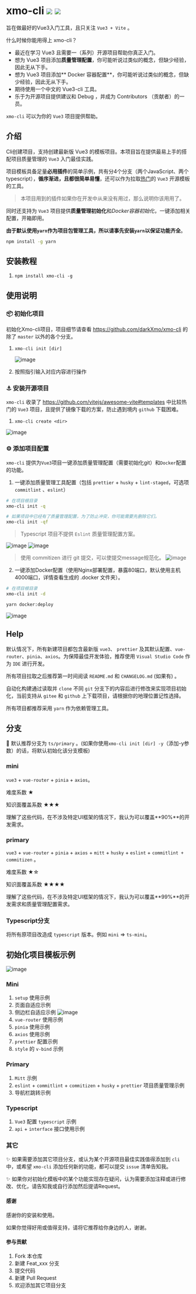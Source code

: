 # xmo-cli ![](https://img.shields.io/npm/l/xmo-cli.svg?sanitize=true) ![](https://img.shields.io/npm/v/xmo-cli.svg?sanitize=true)

旨在做最好的Vue3入门工具，且只关注 `Vue3 + Vite` 。

什么时候你能用得上 xmo-cli？

- 最近在学习 Vue3 且需要一（系列）开源项目帮助你真正入门。
- 想为 Vue3 项目添加**质量管理配置**，你可能听说过类似的概念，但缺少经验，因此无从下手。
- 想为 Vue3 项目添加** Docker 容器配置**，你可能听说过类似的概念，但缺少经验，因此无从下手。
- 期待使用一个中文的 Vue3-cli 工具。
- 乐于为开源项目提供建议和 Debug ，并成为 Contributors （贡献者）的一员。

`xmo-cli` 可以为你的 `Vue3` 项目提供帮助。

## 介绍

Cli创建项目，支持创建最新版 Vue3 的模板项目。本项目旨在提供最易上手的搭配项目质量管理的 `Vue3` 入门最佳实践。

项目模板具备足量**必用插件**的简单示例，共有分4个分支（两个JavaScript、两个typescript），**循序渐进，且都很简单易懂**，还可以作为拉取[热门](https://github.com/vitejs/awesome-vite#templates)的 `Vue3` 开源模板的工具。

> 本项目用到的插件如果你在开发中从来没有用过，那么说明你该用用了。

同时还支持为 `Vue3` 项目提供**质量管理初始化**和*Docker容器初始化*，一键添加相关配置，开箱即用。

**由于默认使用`yarn`作为项目包管理工具，所以请事先安装`yarn`以保证功能齐全**。

```bash
npm install -g yarn
```

## 安装教程

1. `npm install xmo-cli -g`

## 使用说明

### 📦 初始化项目

初始化Xmo-cli项目，项目细节请查看 <https://github.com/darkXmo/xmo-cli> 的除了 `master` 以外的各个分支。

1. `xmo-cli init [dir]` 
   
   ![image](https://user-images.githubusercontent.com/37503114/136072534-2415b72c-318f-4d11-a643-237adf8133a6.png)
   
2. 按照指引输入对应内容进行操作

### ⚓ 安装开源项目

`xmo-cli` 收录了 <https://github.com/vitejs/awesome-vite#templates> 中比较热门的 `Vue3` 项目，且提供了镜像下载的方案，防止遇到境内 `github` 下载困难。

1. `xmo-cli create <dir>`

![image](https://user-images.githubusercontent.com/37503114/136072612-454b5b73-97ed-4760-be66-516a9715b404.png)

### ⚙️ 添加项目配置

`xmo-cli` 提供为`Vue3`项目一键添加质量管理配置（需要初始化git）和`Docker`配置的功能。

1. 一键添加质量管理工具配置（包括 `prettier` + `husky` + `lint-staged`，可选项 `commitlint` 、`eslint`）

  ```bash
  # 在项目根目录
  xmo-cli init -q
  
  # 如果项目中已经有了质量管理配置，为了防止冲突，你可能需要先删除它们。
  xmo-cli init -qf
  ```
  
  > Typescript 项目不提供 `Eslint` 质量管理配置方案。
  
  ![image](https://user-images.githubusercontent.com/37503114/136072833-07f48b5f-df6f-4dd9-b2eb-cb6a92c06b5f.png)
  ![image](https://user-images.githubusercontent.com/37503114/136073213-e91d0a58-3aa4-41d6-ba75-4da685a5efe4.png)
  
  > 使用 commitizen 进行 git 提交，可以使提交message规范化。
  > ![image](https://user-images.githubusercontent.com/37503114/136073408-10f047ea-2e26-4acf-bb24-bfac33e39bd1.png)


2. 一键添加Docker配置（使用Nginx部署配置，暴露80端口，默认使用主机4000端口，详情查看生成的 .docker 文件夹）。

  ```bash
  # 在项目根目录
  xmo-cli init -d
  
  yarn docker:deploy
  ```
  
  ![image](https://user-images.githubusercontent.com/37503114/136073479-e9429a20-b25c-4257-9300-0dbef0f5b073.png)


## Help

默认情况下，所有新建项目都包含最新版 `vue3`、 `prettier` 及其默认配置、`vue-router`、`pinia`、`axios`。为保障最佳开发体验，推荐使用 `Visual Studio Code` 作为 `IDE` 进行开发。

所有项目拉取之后推荐第一时间阅读 `README.md` 和 `CHANGELOG.md` (如果有) 。

自动化构建通过读取并 `clone` 不同 `git` 分支下的内容后进行修改来实现项目初始化，当前支持从 `gitee` 和 `github` 上下载项目，请根据你的地理位置记性选择。

所有项目都推荐采用 `yarn` 作为依赖管理工具。

## 分支

🚀 默认推荐分支为 `ts/primary` 。(如果你使用`xmo-cli init [dir] -y`（添加-y参数）的话，将默认初始化该分支模板) 

### mini

`vue3` + `vue-router` + `pinia`  + `axios`。

难度系数 ★

知识面覆盖系数 ★★★

理解了这些代码，在不涉及特定UI框架的情况下，我认为可以覆盖**90%**的开发需求。

### primary

`vue3` + `vue-router` + `pinia`  + `axios` + `mitt` + `husky` + `eslint` + `commitlint + commitizen` 。

难度系数 ★☆

知识面覆盖系数 ★★★★

理解了这些代码，在不涉及特定UI框架的情况下，我认为可以覆盖**99%**的开发需求和质量管理配置需求。


### Typescript分支

将所有原项目改造成 `typescript` 版本。例如 `mini` => `ts-mini`。

## 初始化项目模板示例

![image](https://user-images.githubusercontent.com/37503114/135219728-46b6ba64-0dce-47af-9488-a0618bc6b44a.png)

### Mini

1. `setup` 使用示例
2. 页面自适应示例
3. 侧边栏自适应示例 ![image](https://user-images.githubusercontent.com/37503114/135219841-d3c5a07e-a685-45ee-8562-bb22d88df534.png)
4. `vue-router` 使用示例
5. `pinia` 使用示例
6. `axios` 使用示例
7. `prettier` 配置示例
8. `style` 的 `v-bind` 示例

### Primary

1. `Mitt` 示例
2. `eslint` + `commitlint` + `commitizen` + `husky` + `prettier` 项目质量管理示例
3. 导航栏跳转示例

### Typescript

1. `Vue3` 配置 `typescript` 示例
2. `api` + `interface` 接口使用示例

### 其它

✨ 如果需要添加其它项目分支，或认为某个开源项目最佳实践值得添加到 `cli` 中，或希望 `xmo-cli` 添加任何新的功能，都可以提交 `issue` 清单告知我。

✨ 如果你对初始化模板中的某个功能实现存在疑问，认为需要添加注释或进行修改、优化，请告知我或自行添加然后提请Request。

#### 感谢

感谢你的安装和使用。

如果你觉得好用或值得支持，请将它推荐给你身边的人，谢谢。

#### 参与贡献

1. Fork 本仓库
2. 新建 Feat_xxx 分支
3. 提交代码
4. 新建 Pull Request
5. 欢迎添加其它项目分支
